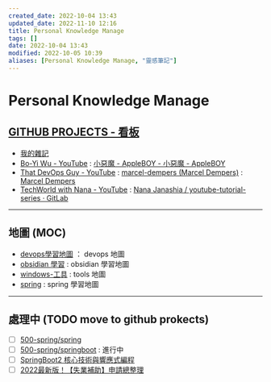 ```yaml
---
created_date: 2022-10-04 13:43
updated_date: 2022-11-10 12:16
title: Personal Knowledge Manage
tags: []
date: 2022-10-04 13:43
modified: 2022-10-05 10:39
aliases: [Personal Knowledge Manage, "靈感筆記"]
---
```


# Personal Knowledge Manage

## [GITHUB PROJECTS - 看板](https://github.com/orgs/yudady/projects/4/views/1)

- [我的雜記](https://yudady.github.io/)
- [Bo-Yi Wu - YouTube](https://www.youtube.com/c/appleboy48)  :  [小惡魔 - AppleBOY - 小惡魔 - AppleBOY](https://blog.wu-boy.com/)
- [That DevOps Guy - YouTube](https://www.youtube.com/c/MarcelDempers)  :  [marcel-dempers (Marcel Dempers)](https://github.com/marcel-dempers)  :  [Marcel Dempers](https://marceldempers.dev/toolbox)
- [TechWorld with Nana - YouTube](https://www.youtube.com/c/techworld-with-nana)  :  [Nana Janashia / youtube-tutorial-series · GitLab](https://gitlab.com/nanuchi/youtube-tutorial-series)






---

## 地圖 (MOC)

- [devops學習地圖](400-devops/000-MOC-devops.md) ： devops 地圖
- [obsidian 學習](200-學習OB/000-obsidian.md) : obsidian 學習地圖
- [windows-工具](400-devops/windows/000-MOC-windows工具清單.md) : tools 地圖
- [spring](500-spring/000-MOC-spring.md) : spring 學習地圖



---

## 處理中 (TODO move to github prokects)

- [ ] [500-spring/spring](500-spring/spring.md)
- [ ] [500-spring/springboot](500-spring/springboot.md) : 進行中
- [ ] [SpringBoot2 核心技術與響應式編程](500-spring/尚矽谷-SpringBoot2核心技術.md)
- [ ] [2022最新版！【失業補助】申請總整理](https://pro.104.com.tw/vip/preLogin/recruiterForum/post/59099#001)
